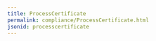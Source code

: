 ```yaml
---
title: ProcessCertificate
permalink: compliance/ProcessCertificate.html
jsonid: processcertificate
---
```

